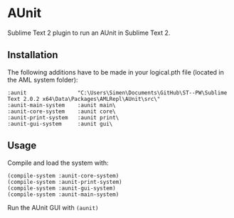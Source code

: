 # AUnit

Sublime Text 2 plugin to run an AUnit in Sublime Text 2.

## Installation

The following additions have to be made in your logical.pth file (located in the AML system folder):

```
:aunit                "C:\Users\Simen\Documents\GitHub\ST--PW\Sublime Text 2.0.2 x64\Data\Packages\AMLRepl\AUnit\src\"
:aunit-main-system    :aunit main\
:aunit-core-system    :aunit core\
:aunit-print-system   :aunit print\
:aunit-gui-system     :aunit gui\
```

## Usage

Compile and load the system with: 
```
(compile-system :aunit-core-system)
(compile-system :aunit-print-system)
(compile-system :aunit-gui-system)
(compile-system :aunit-main-system)
```

Run the AUnit GUI with `(aunit)`